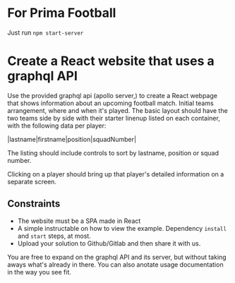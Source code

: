 # For Prima Football

Just run `npm start-server`

# Create a React website that uses a graphql API

Use the provided graphql api (apollo server,) to create a React webpage that shows information about an upcoming football match. Initial teams arrangement, where and when it's played.
The basic layout should have the two teams side by side with their starter linenup listed on each container, with the following data per player:

|lastname|firstname|position|squadNumber|

The listing should include controls to sort by lastname, position or squad number.

Clicking on a player should bring up that player's detailed information on a separate screen.

## Constraints

- The website must be a SPA made in React
- A simple instructable on how to view the example. Dependency `install` and `start` steps, at most.
- Upload your solution to Github/Gitlab and then share it with us.

You are free to expand on the graphql API and its server, but without taking aways what's already in there.
You can also anotate usage documentation in the way you see fit.
